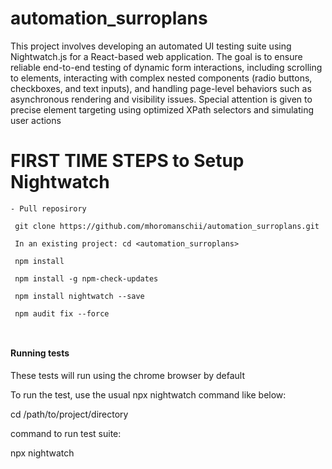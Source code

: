 # automation_surroplans

This project involves developing an automated UI testing suite using Nightwatch.js for a React-based web application.
The goal is to ensure reliable end-to-end testing of dynamic form interactions, including scrolling to elements, interacting with complex nested components (radio buttons, checkboxes, and text inputs), and handling page-level behaviors such as asynchronous rendering and visibility issues.
Special attention is given to precise element targeting using optimized XPath selectors and simulating user actions


# FIRST TIME STEPS to Setup Nightwatch
```
- Pull reposirory
 
 git clone https://github.com/mhoromanschii/automation_surroplans.git

 In an existing project: cd <automation_surroplans> 
 
 npm install
 
 npm install -g npm-check-updates
 
 npm install nightwatch --save
 
 npm audit fix --force
 


 ```
 
#### Running tests

These tests will run using the chrome browser by default

To run the test, use the usual npx nightwatch command like below:

cd /path/to/project/directory

command to run test suite:

npx nightwatch


